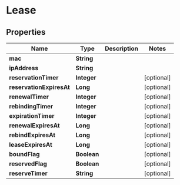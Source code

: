 
# Lease

## Properties
Name | Type | Description | Notes
------------ | ------------- | ------------- | -------------
**mac** | **String** |  | 
**ipAddress** | **String** |  | 
**reservationTimer** | **Integer** |  |  [optional]
**reservationExpiresAt** | **Long** |  |  [optional]
**renewalTimer** | **Integer** |  |  [optional]
**rebindingTimer** | **Integer** |  |  [optional]
**expirationTimer** | **Integer** |  |  [optional]
**renewalExpiresAt** | **Long** |  |  [optional]
**rebindExpiresAt** | **Long** |  |  [optional]
**leaseExpiresAt** | **Long** |  |  [optional]
**boundFlag** | **Boolean** |  |  [optional]
**reservedFlag** | **Boolean** |  |  [optional]
**reserveTimer** | **String** |  |  [optional]



